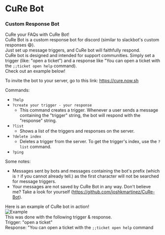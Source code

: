 # CuRe Bot
### **Cu**stom **Re**sponse Bot

CuRe your FAQs with CuRe Bot!  
CuRe Bot is a custom response bot for discord (similar to slackbot's custom responses 😄).  
Just set up message triggers, and CuRe bot will faithfully respond.  
CuRe bot is designed and intended for support communities. Simply set a trigger (like: "open a ticket") and a response like "You can open a ticket with the `;;ticket open help` command).  
Check out an example below!  
  
To invite the bot to your server, go to this link: https://cure.now.sh

Commands:
 - `?help`
 - `?create your trigger - your response`
    - This command creates a trigger. Whenever a user sends a message containing the "trigger" string, the bot will respond with the "response" string.
 - `?list`
    - Shows a list of the triggers and responses on the server.
 - `?delete index`
    - Deletes a trigger from the server. To get the trigger's index, use the `?list` command.
 - `?ping`

Some notes:
 - Messages sent by bots and messages containing the bot's prefix (which is `?` if you cannot already tell.) as the first character will not be searched for message triggers.
 - Your messages are not saved by CuRe Bot in any way. Don't believe me? Take a look for yourself (https://github.com/joshkmartinez/CuRe-Bot).

Here is an example of CuRe bot in action!  
![Example](https://media.giphy.com/media/j0B3l7xKAVezqvUShk/giphy.gif)  
This was done with the following trigger & response.  
Trigger: "open a ticket"  
Response: "You can open a ticket with the `;;ticket open help` command  